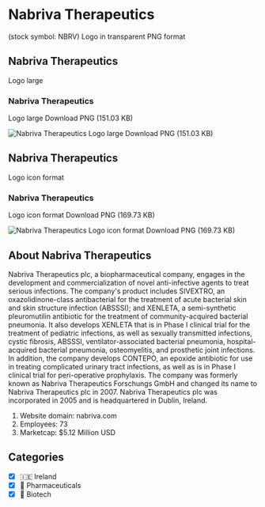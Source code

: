 # Nabriva Therapeutics
 (stock symbol: NBRV) Logo in transparent PNG format

## Nabriva Therapeutics
 Logo large

### Nabriva Therapeutics
 Logo large Download PNG (151.03 KB)

![Nabriva Therapeutics
 Logo large Download PNG (151.03 KB)](/img/orig/NBRV_BIG-be51d8d2.png)

## Nabriva Therapeutics
 Logo icon format

### Nabriva Therapeutics
 Logo icon format Download PNG (169.73 KB)

![Nabriva Therapeutics
 Logo icon format Download PNG (169.73 KB)](/img/orig/NBRV-186483c6.png)

## About Nabriva Therapeutics


Nabriva Therapeutics plc, a biopharmaceutical company, engages in the development and commercialization of novel anti-infective agents to treat serious infections. The company's product includes SIVEXTRO, an oxazolidinone-class antibacterial for the treatment of acute bacterial skin and skin structure infection (ABSSSI); and XENLETA, a semi-synthetic pleuromutilin antibiotic for the treatment of community-acquired bacterial pneumonia. It also develops XENLETA that is in Phase I clinical trial for the treatment of pediatric infections, as well as sexually transmitted infections, cystic fibrosis, ABSSSI, ventilator-associated bacterial pneumonia, hospital-acquired bacterial pneumonia, osteomyelitis, and prosthetic joint infections. In addition, the company develops CONTEPO, an epoxide antibiotic for use in treating complicated urinary tract infections, as well as is in Phase I clinical trial for peri-operative prophylaxis. The company was formerly known as Nabriva Therapeutics Forschungs GmbH and changed its name to Nabriva Therapeutics plc in 2007. Nabriva Therapeutics plc was incorporated in 2005 and is headquartered in Dublin, Ireland.

1. Website domain: nabriva.com
2. Employees: 73
3. Marketcap: $5.12 Million USD


## Categories
- [x] 🇮🇪 Ireland
- [x] 💊 Pharmaceuticals
- [x] 🧬 Biotech
